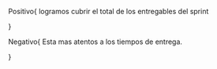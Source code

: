 Positivo{
    logramos cubrir el total de los entregables del sprint

}


Negativo{
    Esta mas atentos a los tiempos de entrega.


}
